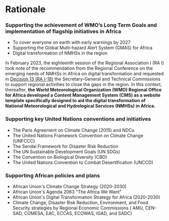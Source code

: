 # Rationale

### Supporting the achievement of WMO’s Long Term Goals and implementation of flagship initiatives in Africa

- To cover everyone on earth with early warnings by 2027
- Supporting the Global Multi-hazard Alert System (GMAS) for Africa
- Digital transformation of NMHSs in the region

In February 2023, the eighteenth session of the Regional Association I (RA I) took note of the recommendation from the
Regional Conference on the emerging needs of NMHSs in Africa on digital transformation and requested
in [Decision 13 (RA I-18)](https://library.wmo.int/viewer/57803/?offset=1#page=56&viewer=picture&o=bookmark&n=0&q=) the
Secretary-General and Technical Commissions to support regional activities to close the gaps in the region. In this
context, thereafter, **the World Meteorological Organization (WMO) Regional Office for Africa developed a Content
Management System (CMS) as a website template specifically designed to aid the digital transformation of National
Meteorological and Hydrological Services (NMHSs) in Africa.**

### Supporting key United Nations conventions and initiatives

- The Paris Agreement on Climate Change (2015) and NDCs
- The United Nations Framework Convention on Climate Change (UNFCCC)
- The Sendai Framework for Disaster Risk Reduction
- The UN Sustainable Development Goals (UN SDGs)
- The Convention on Biological Diversity (CBD)
- The United Nations Convention to Combat Desertification (UNCCD)

### Supporting African policies and plans

- African Union's Climate Change Strategy (2020-2030)
- African Union's Agenda 2063 "The Africa We Want"
- African Union's Digital Transformation Strategy for Africa (2020-2030)
- Climate Change, Disaster Risk Reduction, Environment, and Food Security strategies by Regional Economic Commissions (
  AMU, CEN-SAD, COMESA, EAC, ECCAS, ECOWAS, IGAD, and SADC) 